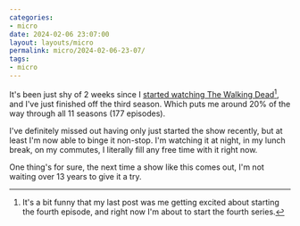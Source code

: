 ```yaml
---
categories:
- micro
date: 2024-02-06 23:07:00
layout: layouts/micro
permalink: micro/2024-02-06-23-07/
tags:
- micro
---
```


It's been just shy of 2 weeks since I [started watching The Walking Dead][p][^1],
and I've just finished off the third season. Which puts me around 20% of the way
through all 11 seasons (177 episodes).

I've definitely missed out having only just started the show recently, but at least I'm
now able to binge it non-stop. I'm watching it at night, in my lunch break, on
my commutes, I literally fill any free time with it right now.

One thing's for sure, the next time a show like this comes out, I'm not
waiting over 13 years to give it a try.

[p]: https://chrishannah.me/micro/2024-01-26-23-48

[^1]: It's a bit funny that my last post was me getting excited about starting the fourth episode, and right now I'm about to start the fourth series.
